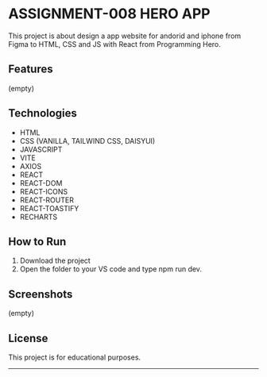 
#  ASSIGNMENT-008 HERO APP

This project is about design a app website for andorid and iphone from Figma to HTML, CSS and JS with React from Programming Hero.

## Features
(empty)

## Technologies
- HTML
- CSS (VANILLA, TAILWIND CSS, DAISYUI)
- JAVASCRIPT
- VITE
- AXIOS
- REACT
- REACT-DOM
- REACT-ICONS
- REACT-ROUTER
- REACT-TOASTIFY
- RECHARTS





## How to Run
1. Download the project
2. Open the folder to your VS code and type npm run dev.


## Screenshots

(empty)


## License

This project is for educational purposes.

---

